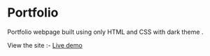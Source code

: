 # Portfolio

Portfolio webpage built using only HTML and CSS with dark theme .

View the site :- [Live demo](https://sagarnaikg.github.io/Portfolio-HTML-CSS-/)
